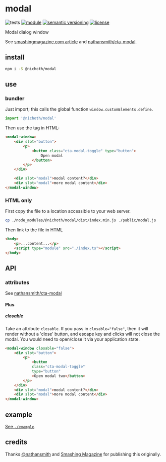 # modal
![tests](https://github.com/nichoth/modal/actions/workflows/nodejs.yml/badge.svg)
[![module](https://img.shields.io/badge/module-ESM%2FCJS-blue?style=flat-square)](README.md)
[![semantic versioning](https://img.shields.io/badge/semver-2.0.0-blue?logo=semver&style=flat-square)](https://semver.org/)
[![license](https://img.shields.io/badge/license-MIT-brightgreen.svg?style=flat-square)](LICENSE)

Modal dialog window

See [smashingmagazine.com article](https://www.smashingmagazine.com/2022/04/cta-modal-build-web-component/) and [nathansmith/cta-modal](https://github.com/nathansmith/cta-modal/tree/main).

## install

```sh
npm i -S @nichoth/modal
```

## use

### bundler

Just import; this calls the global function `window.customElements.define`.

```js
import '@nichoth/modal'
```

Then use the tag in HTML:

```html
<modal-window>
    <div slot="button">
        <p>
            <button class="cta-modal-toggle" type="button">
                Open modal
            </button>
        </p>
    </div>

    <div slot="modal">modal content?</div>
    <div slot="modal">more modal content</div>
</modal-window>
```

### HTML only

First copy the file to a location accessible to your web server.

```sh
cp ./node_modules/@nichoth/modal/dist/index.min.js ./public/modal.js
```

Then link to the file in HTML
```html
<body>
    <p>...content...</p>
    <script type="module" src="./index.ts"></script>
</body>
```

## API

### attributes

See [nathansmith/cta-modal](https://github.com/nathansmith/cta-modal/tree/main?tab=readme-ov-file#how-to-use-extras)

#### Plus

##### closable

Take an attribute `closable`. If you pass in `closable="false"`, then it will
render without a 'close' button, and escape key and clicks will not close the
modal. You would need to open/close it via your application state.

```html
<modal-window closable="false">
    <div slot="button">
        <p>
            <button
            class="cta-modal-toggle"
            type="button"
            >Open modal two</button>
        </p>
    </div>
    <div slot="modal">modal content?</div>
    <div slot="modal">more modal content</div>
</modal-window>
```

## example

[See `./example`](./example/).

## credits

Thanks [@nathansmith](https://github.com/nathansmith) and [Smashing Magazine](https://www.smashingmagazine.com/2022/04/cta-modal-build-web-component/) for publishing this originally.
